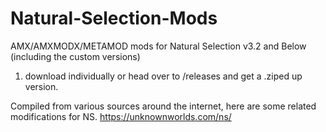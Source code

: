# Natural-Selection-Mods
AMX/AMXMODX/METAMOD mods for Natural Selection v3.2 and Below (including the custom versions)

1. download individually or head over to /releases and get a .ziped up version.


Compiled from various sources around the internet, here are some related modifications for NS.
https://unknownworlds.com/ns/
